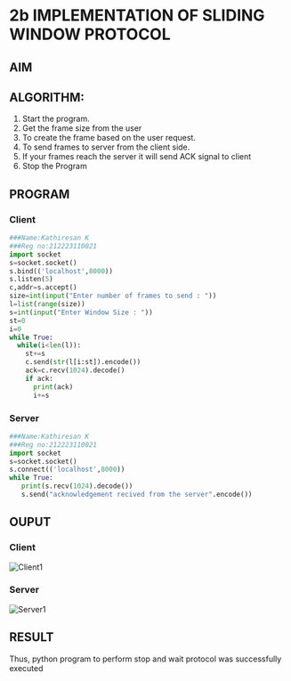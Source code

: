 # 2b IMPLEMENTATION OF SLIDING WINDOW PROTOCOL
## AIM
## ALGORITHM:
1. Start the program.
2. Get the frame size from the user
3. To create the frame based on the user request.
4. To send frames to server from the client side.
5. If your frames reach the server it will send ACK signal to client
6. Stop the Program
## PROGRAM
### Client
```python
###Name:Kathiresan K
###Reg no:212223110021
import socket
s=socket.socket()
s.bind(('localhost',8000))
s.listen(5)
c,addr=s.accept()
size=int(input("Enter number of frames to send : "))
l=list(range(size))
s=int(input("Enter Window Size : "))
st=0
i=0
while True:
  while(i<len(l)):
    st+=s
    c.send(str(l[i:st]).encode())
    ack=c.recv(1024).decode()
    if ack:
      print(ack)
      i+=s
```
### Server
```python
###Name:Kathiresan K
###Reg no:212223110021
import socket
s=socket.socket()
s.connect(('localhost',8000))
while True: 
   print(s.recv(1024).decode())
   s.send("acknowledgement recived from the server".encode())
```
## OUPUT
### Client
![Client1](https://github.com/user-attachments/assets/f02c1cf2-dec1-41a8-a646-e0b9b20260ea)

### Server
![Server1](https://github.com/user-attachments/assets/3ec8c7a7-afb1-404b-af1e-fe0af5a60499)

## RESULT
Thus, python program to perform stop and wait protocol was successfully executed
